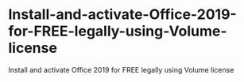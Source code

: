 # Install-and-activate-Office-2019-for-FREE-legally-using-Volume-license
Install and activate Office 2019 for FREE legally using Volume license
